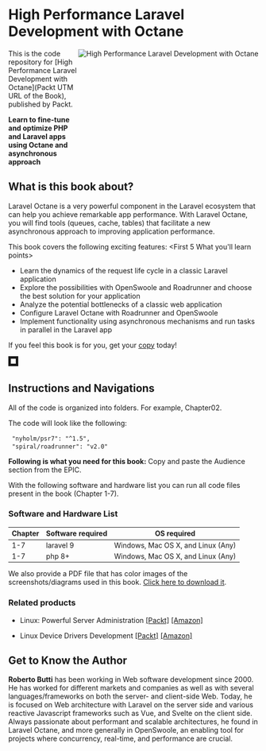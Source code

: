 # High Performance Laravel Development with Octane

<a href="Packt UTM URL of the Book"><img src="Cover Image URL of the Book" alt="High Performance Laravel Development with Octane" height="256px" align="right"></a>

This is the code repository for [High Performance Laravel Development with Octane](Packt UTM URL of the Book), published by Packt.

**Learn to fine-tune and optimize PHP and Laravel apps using Octane and asynchronous approach**

## What is this book about?
Laravel Octane is a very powerful component in the Laravel ecosystem that can help you achieve remarkable app performance. With Laravel Octane, you will find tools (queues, cache, tables) that facilitate a new asynchronous approach to improving application performance.

This book covers the following exciting features: <First 5 What you'll learn points>
* Learn the dynamics of the request life cycle in a classic Laravel application
* Explore the possibilities with OpenSwoole and Roadrunner and choose the best solution for your application
* Analyze the potential bottlenecks of a classic web application
* Configure Laravel Octane with Roadrunner and OpenSwoole
* Implement functionality using asynchronous mechanisms and run tasks in parallel in the Laravel app


If you feel this book is for you, get your [copy](https://www.amazon.com/dp/1801819408) today!

<a href="https://www.packtpub.com/?utm_source=github&utm_medium=banner&utm_campaign=GitHubBanner"><img src="https://raw.githubusercontent.com/PacktPublishing/GitHub/master/GitHub.png" 
alt="https://www.packtpub.com/" border="5" /></a>


## Instructions and Navigations
All of the code is organized into folders. For example, Chapter02.

The code will look like the following:
```
 "nyholm/psr7": "^1.5",        
 "spiral/roadrunner": "v2.0"
```

**Following is what you need for this book:**
Copy and paste the Audience section from the EPIC.

With the following software and hardware list you can run all code files present in the book (Chapter 1-7).

### Software and Hardware List

| Chapter  | Software required                   | OS required                        |
| -------- | ------------------------------------| -----------------------------------|
| 1-7        | laravel 9                | Windows, Mac OS X, and Linux (Any) |
| 1-7        |php 8+          | Windows, Mac OS X, and Linux (Any) |


We also provide a PDF file that has color images of the screenshots/diagrams used in this book. [Click here to download it](https://packt.link/ZTNyn).

### Related products <Other books you may enjoy>
* Linux: Powerful Server Administration [[Packt]](https://www.packtpub.com/networking-and-servers/linux-powerful-server-administration?utm_source=github&utm_medium=repository&utm_campaign=9781788293778) [[Amazon]](https://www.amazon.com/dp/1788293770)

* Linux Device Drivers Development [[Packt]](https://www.packtpub.com/networking-and-servers/linux-device-drivers-development?utm_source=github&utm_medium=repository&utm_campaign=9781785280009) [[Amazon]](https://www.amazon.com/dp/1788293770)

## Get to Know the Author
**Roberto Butti**
has been working in Web software development since 2000. He has worked for different markets and companies as well as with several languages/frameworks on both the server- and client-side Web.
Today, he is focused on Web architecture with Laravel on the server side and various reactive Javascript frameworks such as Vue, and Svelte on the client side.
Always passionate about performant and scalable architectures, he found in Laravel Octane, and more generally in OpenSwoole, an enabling tool for projects where concurrency, real-time, and performance are crucial.



